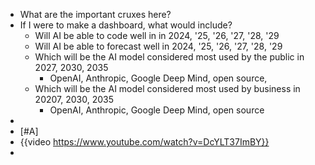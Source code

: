 - What are the important cruxes here?
- If I were to make a dashboard, what would include?
	- Will AI be able to code well in in 2024, '25, '26, '27, '28, '29
	- Will AI be able to forecast well in 2024, '25, '26, '27, '28, '29
	- Which will be the AI model considered most used by the public in 2027, 2030, 2035
		- OpenAI, Anthropic, Google Deep Mind, open source,
	- Which will be the AI model considered most used by business in 20207, 2030, 2035
		- OpenAI, Anthropic, Google Deep Mind, open source
-
- [#A]
- {{video https://www.youtube.com/watch?v=DcYLT37ImBY}}
-